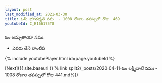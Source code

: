 ```yaml
---
layout: post
last_modified_at: 2021-03-30
title: ఓమ్ భూతభృతే నమః  - 1008 రోజుల తపస్సులో రోజు  469
youtubeId: C_E166175T8
---
```

 
 
 ఓం అమృతాయా నమః  
 
 -  ఎవరు తేనె లాంటిది 
 
  
 
  
 
 
 
 
 
 


{% include youtubePlayer.html id=page.youtubeId %}
 
[Next]({{ site.baseurl }}{% link  split2/_posts/2020-04-11-ఓం లక్ష్మీవాటే నమః  - 1008 రోజుల తపస్సులో రోజు  441.md%})
 
